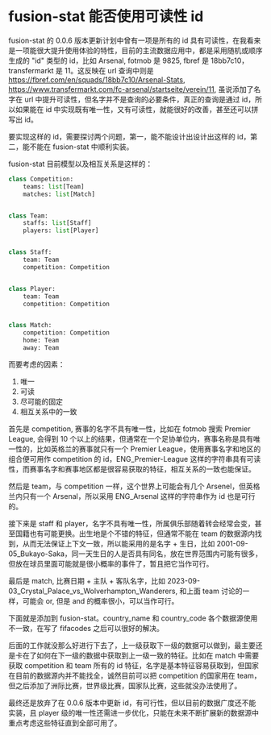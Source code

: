 # fusion-stat 能否使用可读性 id

fusion-stat 的 0.0.6 版本更新计划中曾有一项是所有的 id 具有可读性，在我看来是一项能很大提升使用体验的特性，目前的主流数据应用中，都是采用随机或顺序生成的 "id" 类型的 id，比如 Arsenal, fotmob 是 9825, fbref 是 18bb7c10，transfermarkt 是 11。这反映在 url 查询中则是 https://fbref.com/en/squads/18bb7c10/Arsenal-Stats, https://www.transfermarkt.com/fc-arsenal/startseite/verein/11, 虽说添加了名字在 url 中提升可读性，但名字并不是查询的必要条件，真正的查询是通过 id，所以如果能在 id 中实现既有唯一性，又有可读性，就能很好的改善，甚至还可以拼写出 id。

要实现这样的 id，需要探讨两个问题，第一，能不能设计出设计出这样的 id，第二，能不能在 fusion-stat 中顺利实装。

fusion-stat 目前模型以及相互关系是这样的：

```python
class Competition:
    teams: list[Team]
    matches: list[Match]


class Team:
    staffs: list[Staff]
    players: list[Player]


class Staff:
    team: Team
    competition: Competition


class Player:
    team: Team
    competition: Competition


class Match:
    competition: Competition
    home: Team
    away: Team
```

而要考虑的因素：

1. 唯一
2. 可读
3. 尽可能的固定
4. 相互关系中的一致

首先是 competition, 赛事的名字不具有唯一性，比如在 fotmob 搜索 Premier League, 会得到 10 个以上的结果，但通常在一个足协单位内，赛事名称是具有唯一性的，比如英格兰的赛事就只有一个 Premier League，使用赛事名字和地区的组合便可用作 competition 的 id，ENG_Premier-League 这样的字符串具有可读性，而赛事名字和赛事地区都是很容易获取的特征，相互关系的一致也能保证。

然后是 team，与 competition 一样，这个世界上可能会有几个 Arsenel，但英格兰内只有一个 Arsenal，所以采用 ENG_Arsenal 这样的字符串作为 id 也是可行的。

接下来是 staff 和 player，名字不具有唯一性，所属俱乐部随着转会经常会变，甚至国籍也有可能更换。出生地是个不错的特征，但通常不能在 team 的数据源内找到，从而无法保证上下文一致，所以能采用的是名字 + 生日，比如 2001-09-05_Bukayo-Saka，同一天生日的人是否具有同名，放在世界范围内可能有很多，但放在球员里面可能就是很小概率的事件了，暂且把它当作可行。

最后是 match, 比赛日期 + 主队 + 客队名字，比如 2023-09-03_Crystal_Palace_vs_Wolverhampton_Wanderers, 和上面 team 讨论的一样，可能会 or, 但是 and 的概率很小，可以当作可行。

下面就是添加到 fusion-stat。country_name 和 country_code 各个数据源使用不一致，在写了 fifacodes 之后可以很好的解决。

后面的工作就没那么好进行下去了，上一级获取下一级的数据可以做到，最主要还是卡在了如何在下一级的数据中获取到上一级一致的特征。比如在 match 中需要获取 competition 和 team 所有的 id 特征，名字是基本特征容易获取到，但国家在目前的数据源内并不能找全，诚然目前可以把 competition 的国家用在 team，但之后添加了洲际比赛，世界级比赛，国家队比赛，这些就没办法使用了。

最终还是放弃了在 0.0.6 版本中更新 id，有可行性，但以目前的数据广度还不能实装，且 player 级的唯一性还需进一步优化，只能在未来不断扩展新的数据源中重点考虑这些特征直到全部可用了。
